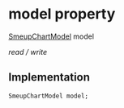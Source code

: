 


# model property






[SmeupChartModel](../../smeup_models_widgets_smeup_chart_model/SmeupChartModel-class.md) model
  
_read / write_






## Implementation

```dart
SmeupChartModel model;


```







